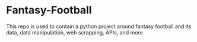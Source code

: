 # Fantasy-Football
This repo is used to contain a python project around fantasy football and its data, data manipulation, web scrapping, APIs, and more.
